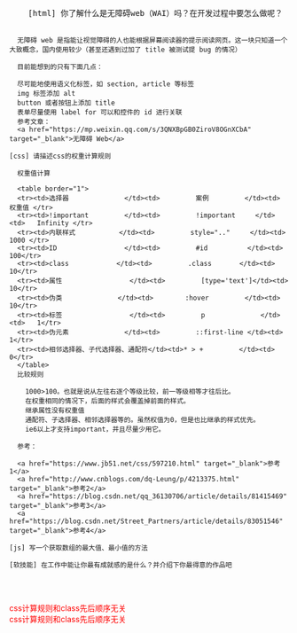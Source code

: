 <!DOCTYPE html>
<html lang="en">
<head>
  <meta charset="UTF-8">
  <title>Title</title>
</head>
<body>
  <pre>
    [html] 你了解什么是无障碍web（WAI）吗？在开发过程中要怎么做呢？

      无障碍 web 是指能让视觉障碍的人也能根据屏幕阅读器的提示阅读网页。这一块只知道一个大致概念，国内使用较少（甚至还遇到过加了 title 被测试提 bug 的情况）

      目前能想到的只有下面几点：

      尽可能地使用语义化标签，如 section, article 等标签
      img 标签添加 alt
      button 或者按钮上添加 title
      表单尽量使用 label for 可以和控件的 id 进行关联
      参考文章：
      <a href="https://mp.weixin.qq.com/s/3QNXBpGB0ZiroV8OGnXCbA" target="_blank">无障碍 Web</a>

    [css] 请描述css的权重计算规则

      权重值计算

      <table border="1">
      <tr><td>选择器	           </td><td>         案例	        </td><td>   权重值 </tr>
      <tr><td>!important	     </td><td>         !important	  </td><td>   Infinity </tr>
      <tr><td>内联样式	         </td><td>         style=".."	  </td><td>   1000 </tr>
      <tr><td>ID	             </td><td>         #id	        </td><td>   100</tr>
      <tr><td>class	           </td><td>         .class       </td><td>	  10</tr>
      <tr><td>属性	             </td><td>         [type='text']</td><td>	  10</tr>
      <tr><td>伪类              </td><td>	       :hover	      </td><td>   10</tr>
      <tr><td>标签	             </td><td>         p	          </td><td>   1</tr>
      <tr><td>伪元素	           </td><td>         ::first-line </td><td>	  1</tr>
      <tr><td>相邻选择器、子代选择器、通配符</td><td>* > +	        </td><td>   0</tr>
      </table>
      比较规则

        1000>100。也就是说从左往右逐个等级比较，前一等级相等才往后比。
        在权重相同的情况下，后面的样式会覆盖掉前面的样式。
        继承属性没有权重值
        通配符、子选择器、相邻选择器等的。虽然权值为0，但是也比继承的样式优先。
        ie6以上才支持important，并且尽量少用它。

      参考：

      <a href="https://www.jb51.net/css/597210.html" target="_blank">参考1</a>
      <a href="http://www.cnblogs.com/dq-Leung/p/4213375.html" target="_blank">参考2</a>
      <a href="https://blog.csdn.net/qq_36130706/article/details/81415469" target="_blank">参考3</a>
      <a href="https://blog.csdn.net/Street_Partners/article/details/83051546" target="_blank">参考4</a>

    [js] 写一个获取数组的最大值、最小值的方法

    [软技能] 在工作中能让你最有成就感的是什么？并介绍下你最得意的作品吧


  </pre>


  <div class="red blue">css计算规则和class先后顺序无关</div>
  <div class="blue red">css计算规则和class先后顺序无关</div>
  <style>
    .red {
      color: red;
    }

    .blue {
      color: blue
    }
  </style>
</body>

<script>

  //手写

  let arr = [1,2,3,4]
  Math.max(...arr)
  Math.min(...arr)


  //实现

  Math.max.apply(Array,[25,62,91,78,34,62]) //  91
  Math.min.apply(Array,[27,64,90,78,34,62]) //  27


  // 利用 reduce 冒泡排序

  // array.reduce(function(total, currentValue, currentIndex, arr), initialValue)

  const getMax = arr => arr.reduce((acc, val) => acc = acc < val ? val : acc)
  let res = getMax([25, 62, 91, 78, 34, 62]) // 91
  console.log('getMax', res)

  // 一点感悟：每次返回的值，内部会赋值给acc，第一个参数，total,像是缓存的感觉

  const getMax2 = function(arr) {
      return arr.reduce(function(acc, val) {
          console.log('acc', acc);
          return acc < val ? val : acc
      })
  }

  let res2 = getMax2([25, 62, 91, 78, 34, 62]);
  console.log('getMax2', res2)

</script>
</html>

